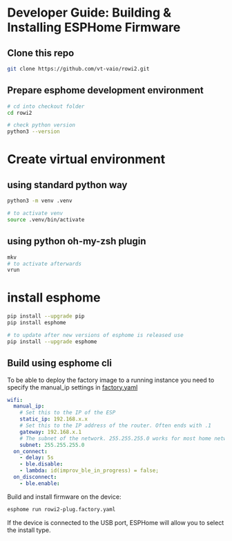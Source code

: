 # Developer Guide: Building & Installing ESPHome Firmware

## Clone this repo

```bash
git clone https://github.com/vt-vaio/rowi2.git
```

## Prepare esphome development environment

```bash
# cd into checkout folder
cd rowi2

# check python version
python3 --version
```
# Create virtual environment

## using standard python way
```bash
python3 -m venv .venv

# to activate venv
source .venv/bin/activate
```
## using python oh-my-zsh plugin
```bash
mkv
# to activate afterwards
vrun
```

# install esphome
```bash
pip install --upgrade pip
pip install esphome

# to update after new versions of esphome is released use
pip install --upgrade esphome
```

## Build using esphome cli

To be able to deploy the factory image to a running instance you need to specify the manual_ip settings in [factory.yaml][factory]


```yml
wifi:
  manual_ip:
    # Set this to the IP of the ESP
    static_ip: 192.168.x.x
    # Set this to the IP address of the router. Often ends with .1
    gateway: 192.168.x.1
    # The subnet of the network. 255.255.255.0 works for most home networks.
    subnet: 255.255.255.0
  on_connect:
    - delay: 5s
    - ble.disable:
    - lambda: id(improv_ble_in_progress) = false;
  on_disconnect:
    - ble.enable:
```

Build and install firmware on the device:

```bash
esphome run rowi2-plug.factory.yaml
```

If the device is connected to the USB port, ESPHome will allow you to select the install type.

[factory]: ../rowi2-plug.factory.yaml